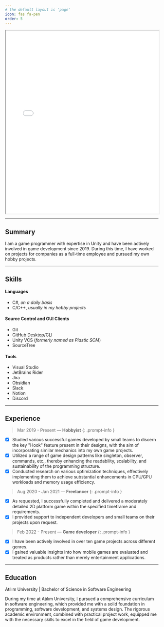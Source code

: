 ```yaml
---
# the default layout is 'page'
icon: fas fa-pen
order: 5
---
```



<iframe src="/assets/files/resume.pdf" width="100%" height="600px"></iframe>

---

## Summary

I am a game programmer with expertise in Unity and have been actively involved in game development since 2019.
During this time, I have worked on projects for companies as a full-time employee and pursued my own hobby projects.

---

## Skills

#### Languages

* C#, *on a daily basis*
* C/C++, *usually in my hobby projects*

#### Source Control and GUI Clients

* Git
* GitHub Desktop/CLI
* Unity VCS (*formerly named as Plastic SCM*)
* SourceTree

#### Tools

* Visual Studio
* JetBrains Rider
* Jira
* Obsidian
* Slack
* Notion
* Discord

---

## Experience

> Mar 2019 - Present — **Hobbyist**
{: .prompt-info }

- [x] Studied various successful games developed by small teams
      to discern the key "Hook" feature present in their designs,
      with the aim of incorporating similar mechanics into my own game
      projects.
- [x] Utilized a range of game design patterns like singleton, observer, commands, etc.,
      thereby enhancing the readability, scalability, and sustainability of the programming
      structure.
- [x] Conducted research on various optimization techniques, effectively implementing them to
      achieve substantial enhancements in CPU/GPU workloads and memory usage efficiency.

> Aug 2020 - Jan 2021 — **Freelancer**
{: .prompt-info }

- [x] As requested, I successfully completed and delivered a moderately detailed 2D platform game
      within the specified timeframe and requirements.
- [x] I provided support to independent developers and small teams on their projects upon request.

> Feb 2022 - Present — **Game developer**
{: .prompt-info }

- [x] I have been actively involved in over ten game projects across different genres.
- [x] I gained valuable insights into how mobile games are evaluated and treated as products rather than
      merely entertainment applications.

---

## Education

Atılım University | Bachelor of Science in Software Engineering

During my time at Atılım University, I pursued a comprehensive curriculum in software engineering, which provided me with a solid foundation in programming, software development, and systems design.
The rigorous academic environment, combined with practical project work, equipped me with the necessary skills to excel in the field of game development.
